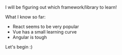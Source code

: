 I will be figuring out which framework/library to learn!

What I know so far:
- React seems to be very popular
- Vue has a small learning curve
- Angular is tough

Let's begin :)